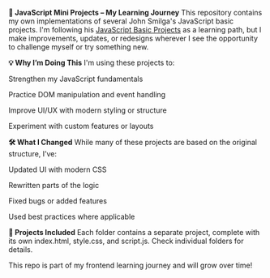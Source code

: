 **🧠 JavaScript Mini Projects – My Learning Journey**
This repository contains my own implementations of several John Smilga's JavaScript basic projects. I'm following his [JavaScript Basic Projects](https://github.com/john-smilga/javascript-basic-projects) as a learning path, but I make improvements, updates, or redesigns wherever I see the opportunity to challenge myself or try something new.

**💡 Why I’m Doing This**
I'm using these projects to:

Strengthen my JavaScript fundamentals

Practice DOM manipulation and event handling

Improve UI/UX with modern styling or structure

Experiment with custom features or layouts

**🛠️ What I Changed**
While many of these projects are based on the original structure, I’ve:

Updated UI with modern CSS

Rewritten parts of the logic

Fixed bugs or added features

Used best practices where applicable

**📁 Projects Included**
Each folder contains a separate project, complete with its own index.html, style.css, and script.js. Check individual folders for details.

This repo is part of my frontend learning journey and will grow over time!
